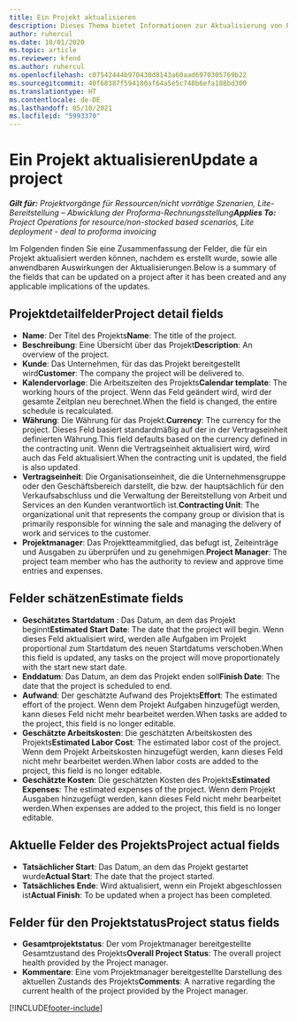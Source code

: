 ```yaml
---
title: Ein Projekt aktualisieren
description: Dieses Thema bietet Informationen zur Aktualisierung von Projekten in Project Operations.
author: ruhercul
ms.date: 10/01/2020
ms.topic: article
ms.reviewer: kfend
ms.author: ruhercul
ms.openlocfilehash: c07542444b970430d8143a60aad6970305769b22
ms.sourcegitcommit: 40f68387f594180af64a5e5c748b6efa188bd300
ms.translationtype: HT
ms.contentlocale: de-DE
ms.lasthandoff: 05/10/2021
ms.locfileid: "5993370"
---
```

# <a name="update-a-project"></a><span data-ttu-id="0a2d1-103">Ein Projekt aktualisieren</span><span class="sxs-lookup"><span data-stu-id="0a2d1-103">Update a project</span></span>

<span data-ttu-id="0a2d1-104">_**Gilt für:** Projektvorgänge für Ressourcen/nicht vorrätige Szenarien, Lite-Bereitstellung – Abwicklung der Proforma-Rechnungsstellung_</span><span class="sxs-lookup"><span data-stu-id="0a2d1-104">_**Applies To:** Project Operations for resource/non-stocked based scenarios, Lite deployment - deal to proforma invoicing_</span></span>

<span data-ttu-id="0a2d1-105">Im Folgenden finden Sie eine Zusammenfassung der Felder, die für ein Projekt aktualisiert werden können, nachdem es erstellt wurde, sowie alle anwendbaren Auswirkungen der Aktualisierungen.</span><span class="sxs-lookup"><span data-stu-id="0a2d1-105">Below is a summary of the fields that can be updated on a project after it has been created and any applicable implications of the updates.</span></span>

## <a name="project-detail-fields"></a><span data-ttu-id="0a2d1-106">Projektdetailfelder</span><span class="sxs-lookup"><span data-stu-id="0a2d1-106">Project detail fields</span></span>

- <span data-ttu-id="0a2d1-107">**Name**: Der Titel des Projekts</span><span class="sxs-lookup"><span data-stu-id="0a2d1-107">**Name**: The title of the project.</span></span>
- <span data-ttu-id="0a2d1-108">**Beschreibung**: Eine Übersicht über das Projekt</span><span class="sxs-lookup"><span data-stu-id="0a2d1-108">**Description**: An overview of the project.</span></span>
- <span data-ttu-id="0a2d1-109">**Kunde**: Das Unternehmen, für das das Projekt bereitgestellt wird</span><span class="sxs-lookup"><span data-stu-id="0a2d1-109">**Customer**: The company the project will be delivered to.</span></span>
- <span data-ttu-id="0a2d1-110">**Kalendervorlage**: Die Arbeitszeiten des Projekts</span><span class="sxs-lookup"><span data-stu-id="0a2d1-110">**Calendar template**: The working hours of the project.</span></span> <span data-ttu-id="0a2d1-111">Wenn das Feld geändert wird, wird der gesamte Zeitplan neu berechnet.</span><span class="sxs-lookup"><span data-stu-id="0a2d1-111">When the field is changed, the entire schedule is recalculated.</span></span>
- <span data-ttu-id="0a2d1-112">**Währung**: Die Währung für das Projekt.</span><span class="sxs-lookup"><span data-stu-id="0a2d1-112">**Currency**: The currency for the project.</span></span> <span data-ttu-id="0a2d1-113">Dieses Feld basiert standardmäßig auf der in der Vertragseinheit definierten Währung.</span><span class="sxs-lookup"><span data-stu-id="0a2d1-113">This field defaults based on the currency defined in the contracting unit.</span></span> <span data-ttu-id="0a2d1-114">Wenn die Vertragseinheit aktualisiert wird, wird auch das Feld aktualisiert.</span><span class="sxs-lookup"><span data-stu-id="0a2d1-114">When the contracting unit is updated, the field is also updated.</span></span>
- <span data-ttu-id="0a2d1-115">**Vertragseinheit**: Die Organisationseinheit, die die Unternehmensgruppe oder den Geschäftsbereich darstellt, die bzw. der hauptsächlich für den Verkaufsabschluss und die Verwaltung der Bereitstellung von Arbeit und Services an den Kunden verantwortlich ist.</span><span class="sxs-lookup"><span data-stu-id="0a2d1-115">**Contracting Unit**: The organizational unit that represents the company group or division that is primarily responsible for winning the sale and managing the delivery of work and services to the customer.</span></span> 
- <span data-ttu-id="0a2d1-116">**Projektmanager**: Das Projektteammitglied, das befugt ist, Zeiteinträge und Ausgaben zu überprüfen und zu genehmigen.</span><span class="sxs-lookup"><span data-stu-id="0a2d1-116">**Project Manager**: The project team member who has the authority to review and approve time entries and expenses.</span></span>

## <a name="estimate-fields"></a><span data-ttu-id="0a2d1-117">Felder schätzen</span><span class="sxs-lookup"><span data-stu-id="0a2d1-117">Estimate fields</span></span>

- <span data-ttu-id="0a2d1-118">**Geschätztes Startdatum** : Das Datum, an dem das Projekt beginnt</span><span class="sxs-lookup"><span data-stu-id="0a2d1-118">**Estimated Start Date**: The date that the project will begin.</span></span> <span data-ttu-id="0a2d1-119">Wenn dieses Feld aktualisiert wird, werden alle Aufgaben im Projekt proportional zum Startdatum des neuen Startdatums verschoben.</span><span class="sxs-lookup"><span data-stu-id="0a2d1-119">When this field is updated, any tasks on the project will move proportionately with the start new start date.</span></span>
- <span data-ttu-id="0a2d1-120">**Enddatum**: Das Datum, an dem das Projekt enden soll</span><span class="sxs-lookup"><span data-stu-id="0a2d1-120">**Finish Date**: The date that the project is scheduled to end.</span></span>
- <span data-ttu-id="0a2d1-121">**Aufwand**: Der geschätzte Aufwand des Projekts</span><span class="sxs-lookup"><span data-stu-id="0a2d1-121">**Effort**: The estimated effort of the project.</span></span> <span data-ttu-id="0a2d1-122">Wenn dem Projekt Aufgaben hinzugefügt werden, kann dieses Feld nicht mehr bearbeitet werden.</span><span class="sxs-lookup"><span data-stu-id="0a2d1-122">When tasks are added to the project, this field is no longer editable.</span></span>
- <span data-ttu-id="0a2d1-123">**Geschätzte Arbeitskosten**: Die geschätzten Arbeitskosten des Projekts</span><span class="sxs-lookup"><span data-stu-id="0a2d1-123">**Estimated Labor Cost**: The estimated labor cost of the project.</span></span> <span data-ttu-id="0a2d1-124">Wenn dem Projekt Arbeitskosten hinzugefügt werden, kann dieses Feld nicht mehr bearbeitet werden.</span><span class="sxs-lookup"><span data-stu-id="0a2d1-124">When labor costs are added to the project, this field is no longer editable.</span></span>
- <span data-ttu-id="0a2d1-125">**Geschätzte Kosten**: Die geschätzten Kosten des Projekts</span><span class="sxs-lookup"><span data-stu-id="0a2d1-125">**Estimated Expenses**: The estimated expenses of the project.</span></span> <span data-ttu-id="0a2d1-126">Wenn dem Projekt Ausgaben hinzugefügt werden, kann dieses Feld nicht mehr bearbeitet werden.</span><span class="sxs-lookup"><span data-stu-id="0a2d1-126">When expenses are added to the project, this field is no longer editable.</span></span>

## <a name="project-actual-fields"></a><span data-ttu-id="0a2d1-127">Aktuelle Felder des Projekts</span><span class="sxs-lookup"><span data-stu-id="0a2d1-127">Project actual fields</span></span>
- <span data-ttu-id="0a2d1-128">**Tatsächlicher Start**: Das Datum, an dem das Projekt gestartet wurde</span><span class="sxs-lookup"><span data-stu-id="0a2d1-128">**Actual Start**: The date that the project started.</span></span>
- <span data-ttu-id="0a2d1-129">**Tatsächliches Ende**: Wird aktualisiert, wenn ein Projekt abgeschlossen ist</span><span class="sxs-lookup"><span data-stu-id="0a2d1-129">**Actual Finish**: To be updated when a project has been completed.</span></span>

## <a name="project-status-fields"></a><span data-ttu-id="0a2d1-130">Felder für den Projektstatus</span><span class="sxs-lookup"><span data-stu-id="0a2d1-130">Project status fields</span></span>

- <span data-ttu-id="0a2d1-131">**Gesamtprojektstatus**: Der vom Projektmanager bereitgestellte Gesamtzustand des Projekts</span><span class="sxs-lookup"><span data-stu-id="0a2d1-131">**Overall Project Status**: The overall project health provided by the Project manager.</span></span>
- <span data-ttu-id="0a2d1-132">**Kommentare**: Eine vom Projektmanager bereitgestellte Darstellung des aktuellen Zustands des Projekts</span><span class="sxs-lookup"><span data-stu-id="0a2d1-132">**Comments**: A narrative regarding the current health of the project provided by the Project manager.</span></span>



[!INCLUDE[footer-include](../includes/footer-banner.md)]